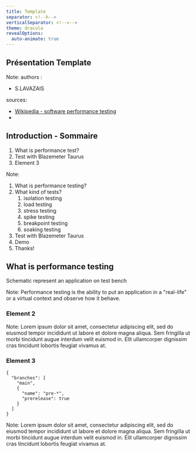 ```yaml
---
title: Template
separator: <!--h-->
verticalSeparator: <!--v-->
theme: dracula
revealOptions:
  auto-animate: true
---
```


## Présentation Template

Note: authors : 
 - S.LAVAZAIS

sources:
 - [Wikipedia - software performance testing](https://en.wikipedia.org/wiki/Software_performance_testing)
 - 
<!--v-->

## Introduction - Sommaire

1. What is performance test?
2. Test with Blazemeter Taurus
3. Element 3

Note:

1. What is performance testing?
2. What kind of tests?
   1. isolation testing
   2. load testing
   3. stress testing
   4. spike testing
   5. breakpoint testing
   6. soaking testing
3. Test with Blazemeter Taurus
4. Demo
5. Thanks!

<!--h-->

## What is performance testing

Schematic represent an application on test bench

Note:
Performance testing is the ability to put an application in a "real-life" or a virtual context and observe how it behave.
<!--v-->

### Element 2

Note:
Lorem ipsum dolor sit amet, consectetur adipiscing elit, sed do eiusmod tempor incididunt ut labore et dolore magna aliqua.
Sem fringilla ut morbi tincidunt augue interdum velit euismod in. Elit ullamcorper dignissim cras tincidunt lobortis feugiat vivamus at.

<!--v-->

<!-- .slide: data-auto-animate -->
### Element 3

```json[|2|3|4]
{
  "branches": [
    "main",
    {
      "name": "pre-*",
      "prerelease": true
    }
  ]
}
```

Note:
Lorem ipsum dolor sit amet, consectetur adipiscing elit, sed do eiusmod tempor incididunt ut labore et dolore magna aliqua.
Sem fringilla ut morbi tincidunt augue interdum velit euismod in. Elit ullamcorper dignissim cras tincidunt lobortis feugiat vivamus at.

